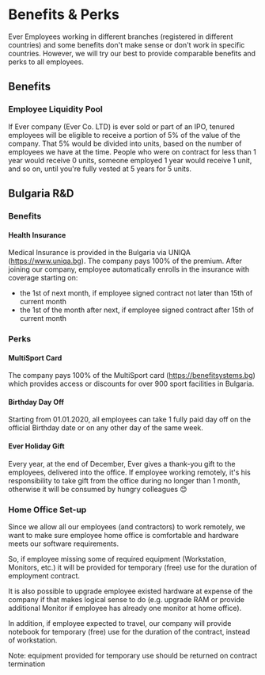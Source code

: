 # Benefits & Perks

Ever Employees working in different branches (registered in different countries) and some benefits don't make sense or don't work in specific countries.
However, we will try our best to provide comparable benefits and perks to all employees.

## Benefits

### Employee Liquidity Pool

If Ever company (Ever Co. LTD) is ever sold or part of an IPO, tenured employees will be eligible to receive a portion of 5% of the value of the company. That 5% would be divided into units, based on the number of employees we have at the time. People who were on contract for less than 1 year would receive 0 units, someone employed 1 year would receive 1 unit, and so on, until you're fully vested at 5 years for 5 units.

## Bulgaria R&D

### Benefits

#### Health Insurance

Medical Insurance is provided in the Bulgaria via UNIQA (https://www.uniqa.bg). The company pays 100% of the premium. 
After joining our company, employee automatically enrolls in the insurance with coverage starting on:
- the 1st of next month, if employee signed contract not later than 15th of current month
- the 1st of the month after next, if employee signed contract after 15th of current month

### Perks

#### MultiSport Card

The company pays 100% of the MultiSport card (https://benefitsystems.bg) which provides access or discounts for over 900 sport 
facilities in Bulgaria.

#### Birthday Day Off

Starting from 01.01.2020, all employees can take 1 fully paid day off on the official Birthday date or on any other day of the same week.

#### Ever Holiday Gift

Every year, at the end of December, Ever gives a thank-you gift to the employees, delivered into the office. 
If employee working remotely, it's his responsibility to take gift from the office during no longer than 1 month, otherwise it will be consumed by hungry colleagues 😊

### Home Office Set-up

Since we allow all our employees (and contractors) to work remotely, we want to make sure employee home office is comfortable and hardware meets our software requirements.

So, if employee missing some of required equipment (Workstation, Monitors, etc.) it will be provided for temporary (free) use for the duration of employment contract.

It is also possible to upgrade employee existed hardware at expense of the company if that makes logical sense to do (e.g. upgrade RAM or provide additional Monitor if employee has already one monitor at home office).

In addition, if employee expected to travel, our company will provide notebook for temporary (free) use for the duration of the contract, instead of workstation.

Note: equipment provided for temporary use should be returned on contract termination

